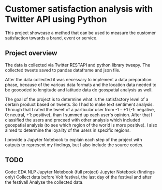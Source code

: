 # Customer satisfaction analysis with Twitter API using Python

This project showcase a method that can be used to measure the customer satisfaction towards a brand, event or service.

## Project overview
The data is collected via Twitter RESTAPI and python library tweepy. The collected tweets saved to pandas dataframe and json file.

After the data collected it was necessary to implement a data preparation phase, because of the various data formats and the location data needed to be geocoded to longitude and latitude data do geospatial analysis as well.

The goal of the project is to determine what is the satisfactory level of a certain product based on tweets. So I had to make text sentiment analysis. Through that I rated the tweet of a particular user from -1 - +1 (-1: negative, 0: neutral, +1: positive), than I summed up each user's opinion. After that I classified the users and proceed with other analysis which included geospatial analysis (to see which region of the world is more positive). I also aimed to determine the loyality of the users in specific regions.

I provide a Jupyter Notebook to explain each step of the project with outputs to represent my findings, but I also include the source codes.

## TODO
Code:
  EDA
  NLP
Jupyter Notebook (full project)
Jupyter Notebook (findings only)
Collect data before Volt festival, the last day of the festival and after the festival!
Analyse the collected data.
